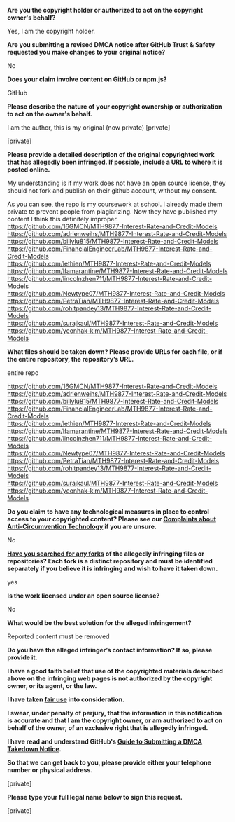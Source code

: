 **Are you the copyright holder or authorized to act on the copyright owner's behalf?**

Yes, I am the copyright holder.

**Are you submitting a revised DMCA notice after GitHub Trust & Safety requested you make changes to your original notice?**

No

**Does your claim involve content on GitHub or npm.js?**

GitHub

**Please describe the nature of your copyright ownership or authorization to act on the owner's behalf.**

I am the author, this is my original (now private) [private]

[private]

**Please provide a detailed description of the original copyrighted work that has allegedly been infringed. If possible, include a URL to where it is posted online.**

My understanding is if my work does not have an open source license, they should not fork and publish on their github account, without my consent.

As you can see, the repo is my coursework at school. I already made them private to prevent people from plagiarizing. Now they have published my content I think this definitely improper.  
https://github.com/16GMCN/MTH9877-Interest-Rate-and-Credit-Models  
https://github.com/adrienweihs/MTH9877-Interest-Rate-and-Credit-Models  
https://github.com/billylu815/MTH9877-Interest-Rate-and-Credit-Models  
https://github.com/FinancialEngineerLab/MTH9877-Interest-Rate-and-Credit-Models  
https://github.com/lethien/MTH9877-Interest-Rate-and-Credit-Models  
https://github.com/lfamarantine/MTH9877-Interest-Rate-and-Credit-Models  
https://github.com/lincolnzhen711/MTH9877-Interest-Rate-and-Credit-Models  
https://github.com/Newtype07/MTH9877-Interest-Rate-and-Credit-Models  
https://github.com/PetraTian/MTH9877-Interest-Rate-and-Credit-Models  
https://github.com/rohitpandey13/MTH9877-Interest-Rate-and-Credit-Models  
https://github.com/surajkaul/MTH9877-Interest-Rate-and-Credit-Models  
https://github.com/yeonhak-kim/MTH9877-Interest-Rate-and-Credit-Models  

**What files should be taken down? Please provide URLs for each file, or if the entire repository, the repository’s URL.**

entire repo

https://github.com/16GMCN/MTH9877-Interest-Rate-and-Credit-Models  
https://github.com/adrienweihs/MTH9877-Interest-Rate-and-Credit-Models  
https://github.com/billylu815/MTH9877-Interest-Rate-and-Credit-Models  
https://github.com/FinancialEngineerLab/MTH9877-Interest-Rate-and-Credit-Models  
https://github.com/lethien/MTH9877-Interest-Rate-and-Credit-Models  
https://github.com/lfamarantine/MTH9877-Interest-Rate-and-Credit-Models  
https://github.com/lincolnzhen711/MTH9877-Interest-Rate-and-Credit-Models  
https://github.com/Newtype07/MTH9877-Interest-Rate-and-Credit-Models  
https://github.com/PetraTian/MTH9877-Interest-Rate-and-Credit-Models  
https://github.com/rohitpandey13/MTH9877-Interest-Rate-and-Credit-Models  
https://github.com/surajkaul/MTH9877-Interest-Rate-and-Credit-Models  
https://github.com/yeonhak-kim/MTH9877-Interest-Rate-and-Credit-Models  

**Do you claim to have any technological measures in place to control access to your copyrighted content? Please see our <a href="https://docs.github.com/articles/guide-to-submitting-a-dmca-takedown-notice#complaints-about-anti-circumvention-technology">Complaints about Anti-Circumvention Technology</a> if you are unsure.**

No

**<a href="https://docs.github.com/articles/dmca-takedown-policy#b-what-about-forks-or-whats-a-fork">Have you searched for any forks</a> of the allegedly infringing files or repositories? Each fork is a distinct repository and must be identified separately if you believe it is infringing and wish to have it taken down.**

yes

**Is the work licensed under an open source license?**

No

**What would be the best solution for the alleged infringement?**

Reported content must be removed

**Do you have the alleged infringer’s contact information? If so, please provide it.**

**I have a good faith belief that use of the copyrighted materials described above on the infringing web pages is not authorized by the copyright owner, or its agent, or the law.**

**I have taken <a href="https://www.lumendatabase.org/topics/22">fair use</a> into consideration.**

**I swear, under penalty of perjury, that the information in this notification is accurate and that I am the copyright owner, or am authorized to act on behalf of the owner, of an exclusive right that is allegedly infringed.**

**I have read and understand GitHub's <a href="https://docs.github.com/articles/guide-to-submitting-a-dmca-takedown-notice/">Guide to Submitting a DMCA Takedown Notice</a>.**

**So that we can get back to you, please provide either your telephone number or physical address.**

[private]

**Please type your full legal name below to sign this request.**

[private]
